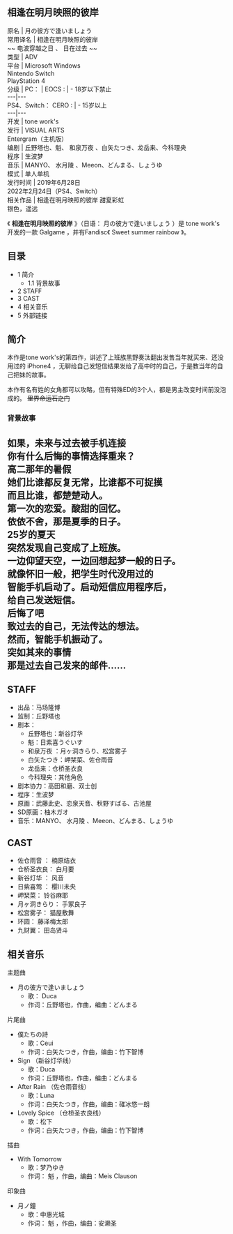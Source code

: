 相逢在明月映照的彼岸  
---  
原名  |  月の彼方で逢いましょう   
常用译名  |  相逢在明月映照的彼岸   
~~ 电波穿越之日  、  日在过去  ~~  
类型  |  ADV   
平台  |  Microsoft Windows    
Nintendo Switch  
PlayStation 4  
分级  |  PC：  |  EOCS  :  |  \- 18岁以下禁止   
---|---  
PS4、Switch：  CERO  :  |  \- 15岁以上   
---|---  
开发  |  tone work's   
发行  |  VISUAL ARTS   
Entergram（主机版）  
编剧  |  丘野塔也、魁、  和泉万夜  、白矢たつき、龙岳来、今科理央   
程序  |  生波梦   
音乐  |  MANYO、  水月陵  、Meeon、どんまる、しょうゆ   
模式  |  单人单机   
发行时间  |  2019年6月28日   
2022年2月24日（PS4、Switch）  
相关作品  |  相逢在明月映照的彼岸 甜夏彩虹    
银色，遥远  
  
《 **相逢在明月映照的彼岸** 》（日语：  月の彼方で逢いましょう  ）是  tone work's  开发的一款  Galgame
，并有Fandisc《  Sweet summer rainbow  》。

##  目录

  * 1  简介 
    * 1.1  背景故事 
  * 2  STAFF 
  * 3  CAST 
  * 4  相关音乐 
  * 5  外部链接 

##  简介

本作是tone work's的第四作，讲述了上班族黑野奏汰翻出发售当年就买来、还没用过的  iPhone4
，无聊给自己发短信结果发给了高中时的自己，于是教当年的自己把妹的故事。

本作有名有姓的女角都可以攻略，但有特殊ED的3个人，都是男主改变时间前没泡成的。 ~~里界命运石之门~~

###  背景故事

如果，未来与过去被手机连接  
你有什么后悔的事情选择重来？  
高二那年的暑假  
她们比谁都反复无常，比谁都不可捉摸  
而且比谁，都楚楚动人。  
第一次的恋爱。酸甜的回忆。  
依依不舍，那是夏季的日子。  
25岁的夏天  
突然发现自己变成了上班族。  
一边仰望天空，一边回想起梦一般的日子。  
就像怀旧一般，把学生时代没用过的  
智能手机启动了。启动短信应用程序后，  
给自己发送短信。  
后悔了吧  
致过去的自己，无法传达的想法。  
然而，智能手机振动了。  
突如其来的事情  
那是过去自己发来的邮件……  
---  
  
##  STAFF

  * 出品：马场隆博 
  * 监制：丘野塔也 
  * 剧本： 
    * 丘野塔也：新谷灯华 
    * 魁：日紫喜うぐいす 
    * 和泉万夜  ：月ヶ洞きらり、松宫雾子 
    * 白矢たつき：岬栞菜、佐仓雨音 
    * 龙岳来：仓桥圣衣良 
    * 今科理央：其他角色 
  * 剧本协力：高田和磨、双士创 
  * 程序：生波梦 
  * 原画：武藤此史、恋泉天音、秋野すばる、古池屋 
  * SD原画：柚木ガオ 
  * 音乐：MANYO、  水月陵  、Meeon、どんまる、しょうゆ 

##  CAST

  * 佐仓雨音  ：  楠原结衣 
  * 仓桥圣衣良：  白月要 
  * 新谷灯华  ：  风音 
  * 日紫喜莺  ：  樱川未央 
  * 岬栞菜：  铃谷麻耶 
  * 月ヶ洞きらり：  手冢良子 
  * 松宫雾子：  猫屋敷舞 
  * 环圆：  藤泽梅太郎 
  * 九财翼：  田岛贤斗 

##  相关音乐

主题曲

  * 月の彼方で逢いましょう 
    * 歌：  Duca 
    * 作词：丘野塔也，作曲，编曲：どんまる 

片尾曲

  * 僕たちの詩 
    * 歌：Ceui 
    * 作词：白矢たつき，作曲，编曲：竹下智博 
  * Sign  （新谷灯华线） 
    * 歌：Duca 
    * 作词：丘野塔也，作曲，编曲：どんまる 
  * After Rain  （佐仓雨音线） 
    * 歌：Luna 
    * 作词：白矢たつき，作曲，编曲：碓冰悠一朗 
  * Lovely Spice  （仓桥圣衣良线） 
    * 歌：松下 
    * 作词：白矢たつき，作曲，编曲：竹下智博 

插曲

  * With Tomorrow 
    * 歌：梦乃ゆき 
    * 作词：  魁  ，作曲，编曲：Meis Clauson 

印象曲

  * 月ノ鐘 
    * 歌：中惠光城 
    * 作词：  魁  ，作曲，编曲：安濑圣 